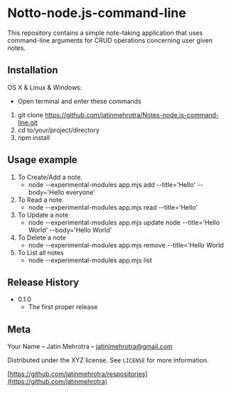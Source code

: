 # Notto-node.js-command-line
This repository contains a simple note-taking application that uses command-line arguments for CRUD operations concerning user given notes.

## Installation
OS X & Linux & Windows:
*  Open terminal and enter these commands

1. git clone https://github.com/jatinmehrotra/Notes-node.js-command-line.git
2. cd to/your/project/directory
3. npm install

## Usage example
1. To Create/Add a note.
   *  node --experimental-modules app.mjs add --title='Hello' --body='Hello everyone'
2. To Read a note.
   *  node --experimental-modules app.mjs read --title='Hello'
3. To Update a note
   *  node --experimental-modules app.mjs update node --title='Hello World' --body='Hello World'
4. To Delete a note
   *  node --experimental-modules app.mjs remove --title='Hello World
5. To List all notes
   *  node --experimental-modules app.mjs list


## Release History
* 0.1.0
    * The first proper release



## Meta

Your Name – Jatin Mehrotra  – jatinjmehrotra@gmail.com

Distributed under the XYZ license. See ``LICENSE`` for more information.

[https://github.com/jatinmehrotra/respositories](https://github.com/jatinmehrotra)

